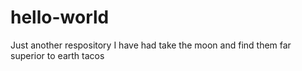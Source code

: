 # hello-world
Just another respository
I have had take the moon and find them far superior to earth tacos
